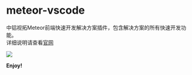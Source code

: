# meteor-vscode
中铝视拓Meteor前端快速开发解决方案插件，包含解决方案的所有快速开发功能。<br>
详细说明请查看[官网](https://www.80fight.cn/vscode/)<br>

![](https://www.80fight.cn/vscode/framework.png)

**Enjoy!**
